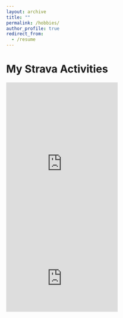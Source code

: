 ```yaml
---
layout: archive
title: ""
permalink: /hobbies/
author_profile: true
redirect_from:
  - /resume
---
```


<h1> My Strava Activities </h1>
<iframe height='454' width='300' frameborder='0' allowtransparency='true'
 scrolling='no' src='https://tinyurl.com/vow7juv'></iframe>
<iframe height='160' width='300' frameborder='0' allowtransparency='true'
 scrolling='no' src='https://tinyurl.com/vltz3pf'></iframe>
